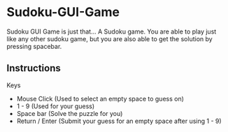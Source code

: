 # Sudoku-GUI-Game

Sudoku GUI Game is just that... A Sudoku game. You are able to play just like any other sudoku game, but you are also able to get the solution by pressing spacebar.

## Instructions

Keys
- Mouse Click (Used to select an empty space to guess on)
- 1 - 9 (Used for your guess)
- Space bar (Solve the puzzle for you)
- Return / Enter (Submit your guess for an empty space after using 1 - 9)
